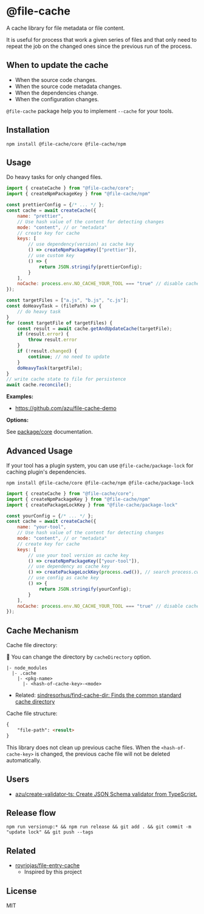 # @file-cache

A cache library for file metadata or file content.

It is useful for process that work a given series of files and that only need to repeat the job on the changed ones
since the previous run of the process.

## When to update the cache

- When the source code changes.
- When the source code metadata changes.
- When the dependencies change.
- When the configuration changes.

`@file-cache` package help you to implement `--cache` for your tools.

## Installation

```
npm install @file-cache/core @file-cache/npm
```

## Usage

Do heavy tasks for only changed files.

```js
import { createCache } from "@file-cache/core";
import { createNpmPackageKey } from "@file-cache/npm"

const prettierConfig = {/* ... */ };
const cache = await createCache({
    name: "prettier",
    // Use hash value of the content for detecting changes 
    mode: "content", // or "metadata"
    // create key for cache
    keys: [
        // use dependency(version) as cache key
        () => createNpmPackageKey(["prettier"]),
        // use custom key
        () => {
            return JSON.stringify(prettierConfig);
        }
    ],
    noCache: process.env.NO_CACHE_YOUR_TOOL === "true" // disable cache by the flag
});

const targetFiles = ["a.js", "b.js", "c.js"];
const doHeavyTask = (filePath) => {
    // do heavy task
}
for (const targetFile of targetFiles) {
    const result = await cache.getAndUpdateCache(targetFile);
    if (result.error) {
        throw result.error
    }
    if (!result.changed) {
        continue; // no need to update
    }
    doHeavyTask(targetFile);
}
// write cache state to file for persistence
await cache.reconcile();
```

**Examples:**

- https://github.com/azu/file-cache-demo

**Options:**

See [package/core](packages/core) documentation.

## Advanced Usage

If your tool has a plugin system, you can use `@file-cache/package-lock` for caching plugin's dependencies.

```
npm install @file-cache/core @file-cache/npm @file-cache/package-lock
```

```js
import { createCache } from "@file-cache/core";
import { createNpmPackageKey } from "@file-cache/npm"
import { createPackageLockKey } from "@file-cache/package-lock"

const yourConfig = {/* ... */ };
const cache = await createCache({
    name: "your-tool",
    // Use hash value of the content for detecting changes 
    mode: "content", // or "metadata"
    // create key for cache
    keys: [
        // use your tool version as cache key
        () => createNpmPackageKey(["your-tool"]),
        // use dependency as cache key
        () => createPackageLockKey(process.cwd()), // search process.cwd()/package-lock.json
        // use config as cache key
        () => {
            return JSON.stringify(yourConfig);
        }
    ],
    noCache: process.env.NO_CACHE_YOUR_TOOL === "true" // disable cache by the flag
});
```

## Cache Mechanism

Cache file directory:

:memo: You can change the directory by `cacheDirectory` option.

```
|- node_modules
  |- .cache
    |- <pkg-name>
      |- <hash-of-cache-key>-<mode>
```

- Related: [sindresorhus/find-cache-dir: Finds the common standard cache directory](https://github.com/sindresorhus/find-cache-dir)

Cache file structure:

```markdown
{
    "file-path": <result>
}
```

This library does not clean up previous cache files.
When the `<hash-of-cache-key>` is changed, the previous cache file will not be deleted automatically.

## Users

- [azu/create-validator-ts: Create JSON Schema validator from TypeScript.](https://github.com/azu/create-validator-ts)

## Release flow

    npm run versionup:* && npm run release && git add . && git commit -m "update lock" && git push --tags

## Related

- [royriojas/file-entry-cache](https://github.com/royriojas/file-entry-cache)
    - Inspired by this project

## License

MIT
